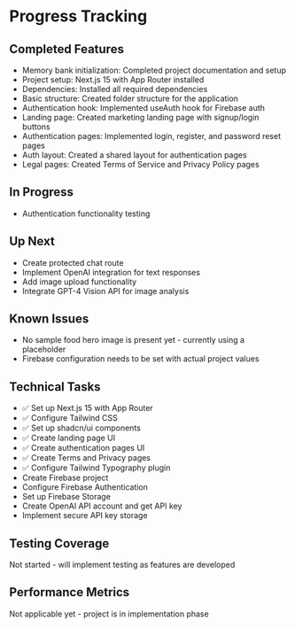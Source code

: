 # Progress Tracking

## Completed Features
- Memory bank initialization: Completed project documentation and setup
- Project setup: Next.js 15 with App Router installed
- Dependencies: Installed all required dependencies
- Basic structure: Created folder structure for the application
- Authentication hook: Implemented useAuth hook for Firebase auth
- Landing page: Created marketing landing page with signup/login buttons
- Authentication pages: Implemented login, register, and password reset pages
- Auth layout: Created a shared layout for authentication pages
- Legal pages: Created Terms of Service and Privacy Policy pages

## In Progress
- Authentication functionality testing

## Up Next
- Create protected chat route
- Implement OpenAI integration for text responses
- Add image upload functionality
- Integrate GPT-4 Vision API for image analysis

## Known Issues
- No sample food hero image is present yet - currently using a placeholder
- Firebase configuration needs to be set with actual project values

## Technical Tasks
- ✅ Set up Next.js 15 with App Router
- ✅ Configure Tailwind CSS
- ✅ Set up shadcn/ui components
- ✅ Create landing page UI
- ✅ Create authentication pages UI
- ✅ Create Terms and Privacy pages
- ✅ Configure Tailwind Typography plugin
- Create Firebase project
- Configure Firebase Authentication
- Set up Firebase Storage
- Create OpenAI API account and get API key
- Implement secure API key storage

## Testing Coverage
Not started - will implement testing as features are developed

## Performance Metrics
Not applicable yet - project is in implementation phase 